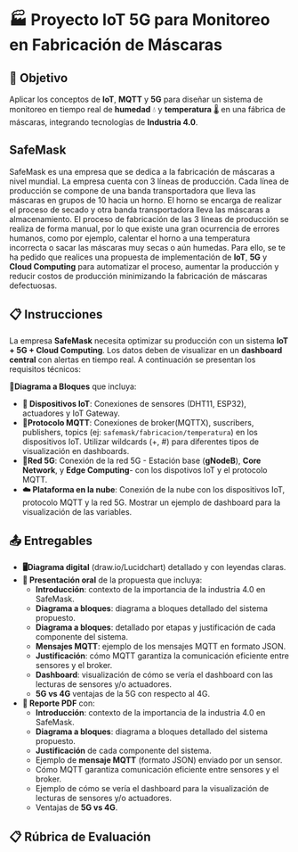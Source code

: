 # 🏭 Proyecto IoT 5G para Monitoreo en Fabricación de Máscaras

## 🎯 Objetivo
Aplicar los conceptos de **IoT**, **MQTT** y **5G** para diseñar un sistema de monitoreo en tiempo real de **humedad** 💧 y **temperatura** 🌡️ en una fábrica de máscaras, integrando tecnologías de **Industria 4.0**.

## SafeMask
SafeMask es una empresa que se dedica a la fabricación de máscaras a nivel mundial. La empresa cuenta con 3 líneas de producción. Cada línea de producción se compone de una banda transportadora que lleva las máscaras en grupos de 10 hacia un horno. El horno se encarga de realizar el proceso de secado y otra banda transportadora lleva las máscaras a almacenamiento. El proceso de fabricación de las 3 líneas de producción se realiza de forma manual, por lo que existe una gran ocurrencia de errores humanos, como por ejemplo, calentar el horno a una temperatura incorrecta o sacar las máscaras muy secas o aún humedas. Para ello, se te ha pedido que realices una propuesta de implementación de **IoT**, **5G** y **Cloud Computing** para automatizar el proceso, aumentar la producción y reducir costos de producción minimizando la fabricación de máscaras defectuosas.

## 📋 Instrucciones
La empresa **SafeMask** necesita optimizar su producción con un sistema **IoT + 5G + Cloud Computing**. Los datos deben de visualizar en un **dashboard central** con alertas en tiempo real. A continuación se presentan los requisitos técnicos:

**🔷Diagrama a Bloques** que incluya:
- **📡 Dispositivos IoT**: Conexiones de sensores (DHT11, ESP32), actuadores y IoT Gateway.
- **📶Protocolo MQTT**: Conexiones de broker(MQTTX), suscribers, publishers, topics (ej: `safemask/fabricacion/temperatura`) en los dispositivos IoT. Utilizar wildcards (+, #) para diferentes tipos de visualización en dashboards.
- **📡Red 5G**: Conexión de la red 5G - Estación base (**gNodeB**), **Core Network**, y **Edge Computing**- con los dispotivos IoT y el protocolo MQTT.
- **☁️ Plataforma en la nube**: Conexión de la nube con los dispositivos IoT, protocolo MQTT y la red 5G. Mostrar un ejemplo de dashboard para la visualización de las variables.

## **📤 Entregables**
* **🖥️Diagrama digital** (draw.io/Lucidchart) detallado y con leyendas claras.
* **🎤 Presentación oral** de la propuesta que incluya:
  - **Introducción**: contexto de la importancia de la industria 4.0 en SafeMask.
  - **Diagrama a bloques**: diagrama a bloques detallado del sistema propuesto.
  - **Diagrama a bloques**: detallado por etapas y justificación de cada componente del sistema.
  - **Mensajes MQTT**: ejemplo de los mensajes MQTT en formato JSON.
  - **Justificación**: cómo MQTT garantiza la comunicación eficiente entre sensores y el broker.
  - **Dashboard**: visualización de cómo se vería el dashboard con las lecturas de sensores y/o actuadores.
  - **5G vs 4G** ventajas de la 5G con respecto al 4G.
* **📄 Reporte PDF** con:
  - **Introducción**: contexto de la importancia de la industria 4.0 en SafeMask.
  - **Diagrama a bloques**: diagrama a bloques detallado del sistema propuesto.
  - **Justificación** de cada componente del sistema.
  - Ejemplo de **mensaje MQTT** (formato JSON) enviado por un sensor.
  - Cómo MQTT garantiza comunicación eficiente entre sensores y el broker.
  - Ejemplo de cómo se vería el dashboard para la visualización de lecturas de sensores y/o actuadores.
  - Ventajas de **5G vs 4G**.
      
## 📋 Rúbrica de Evaluación

       


